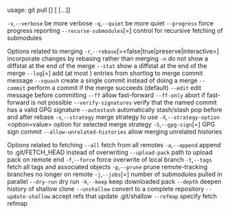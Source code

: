 usage: git pull [<options>] [<repository> [<refspec>...]]

   `-v`,`--verbose`         be more verbose
   `-q`,`--quiet`           be more quiet
   `--progress`            force progress reporting
   `--recurse-submodules`[=<on-demand>]
                          control for recursive fetching of submodules

Options related to merging
   `-r`,`--rebase`[=<false|true|preserve|interactive>]
                          incorporate changes by rebasing rather than merging
   `-n`                    do not show a diffstat at the end of the merge
   `--stat`                show a diffstat at the end of the merge
   `--log`[=<n>]           add (at most <n>) entries from shortlog to merge commit message
   `--squash`              create a single commit instead of doing a merge
   `--commit`              perform a commit if the merge succeeds (default)
   `--edit`                edit message before committing
   `--ff`                  allow fast-forward
   `--ff-only`             abort if fast-forward is not possible
   `--verify-signatures`   verify that the named commit has a valid GPG signature
   `--autostash`           automatically stash/stash pop before and after rebase
   `-s`,`--strategy` <strategy>
                          merge strategy to use
   `-X`,`--strategy-option` <option=value>
                          option for selected merge strategy
   `-S`,`--gpg-sign`[=<key-id>]
                          GPG sign commit
   `--allow-unrelated-histories`
                          allow merging unrelated histories

Options related to fetching
   `--all`                 fetch from all remotes
   `-a`,`--append`          append to .git/FETCH_HEAD instead of overwriting
   `--upload-pack` <path>  path to upload pack on remote end
   `-f`,`--force`           force overwrite of local branch
   `-t`,`--tags`            fetch all tags and associated objects
   `-p`,`--prune`           prune remote-tracking branches no longer on remote
   `-j`,`--jobs`[=<n>]      number of submodules pulled in parallel
   `--dry-run`             dry run
   `-k`,`--keep`            keep downloaded pack
   `--depth` <depth>       deepen history of shallow clone
   `--unshallow`           convert to a complete repository
   `--update-shallow`      accept refs that update .git/shallow
   `--refmap` <refmap>     specify fetch refmap

